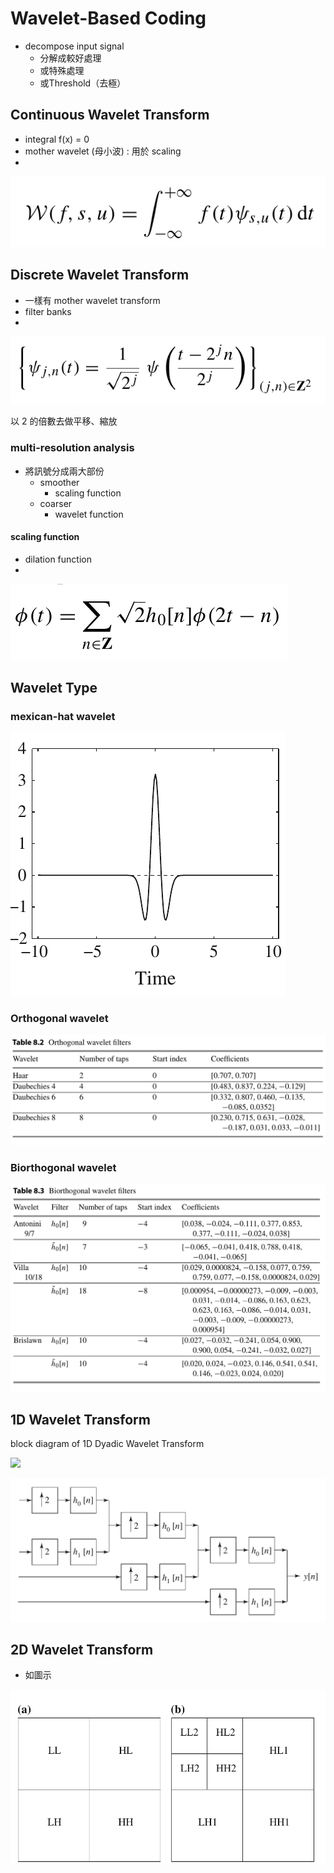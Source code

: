 # Wavelet-Based Coding

* decompose input signal
  * 分解成較好處理
  * 或特殊處理
  * 或Threshold（去極）

## Continuous Wavelet Transform

* integral  f\(x\)  = 0
* mother wavelet \(母小波\) : 用於 scaling
* 
![](../.gitbook/assets/image%20%2810%29.png)

## Discrete Wavelet Transform

* 一樣有 mother wavelet transform
* filter banks
* 
![](../.gitbook/assets/image%20%283%29.png)

以 2 的倍數去做平移、縮放

### multi-resolution analysis

* 將訊號分成兩大部份
  * smoother
    * scaling function
  * coarser
    * wavelet function

#### scaling function

* dilation function
* 
![](../.gitbook/assets/image.png)

## Wavelet Type

### mexican-hat wavelet

![](../.gitbook/assets/image%20%284%29.png)

### Orthogonal wavelet

![](../.gitbook/assets/image%20%287%29.png)

### Biorthogonal wavelet

![](../.gitbook/assets/image%20%2822%29.png)



## 1D Wavelet Transform

block diagram​ of 1D Dyadic Wavelet Transform

![](https://blobscdn.gitbook.com/v0/b/gitbook-28427.appspot.com/o/assets%2F-LAlAgwHSv5LZoYRtnBx%2F-LBtJtczoYtCQSuTsZIq%2F-LBtMMoE_OZAdsaRCsQn%2Fimage.png?alt=media&token=eec19862-0718-4833-8d04-2e7ae791b0d9)

![](../.gitbook/assets/image%20%2817%29.png)



## 2D Wavelet Transform

* 如圖示

![](../.gitbook/assets/image%20%2815%29.png)

